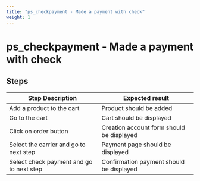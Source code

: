 ```yaml
---
title: "ps_checkpayment - Made a payment with check"
weight: 1
---
```


# ps_checkpayment - Made a payment with check
## Steps
| Step Description | Expected result |
| ----- | ----- |
| Add a product to the cart | Product should be added |
| Go to the cart | Cart should be displayed |
| Click on order button | Creation account form should be displayed |
| Select the carrier and go to next step | Payment page should be displayed |
| Select check payment and go to next step | Confirmation payment should be displayed |
